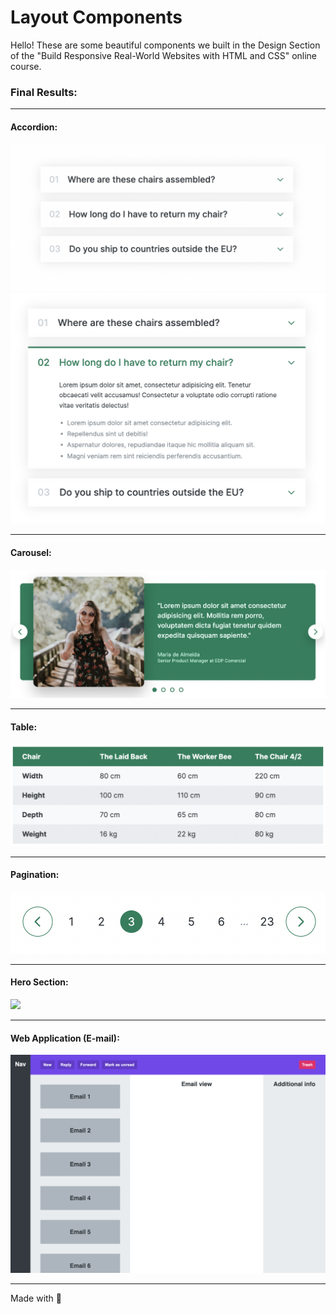 <h1> Layout Components </h1>

<p> Hello! These are some beautiful components we built in the Design Section of the "Build Responsive Real-World Websites with HTML and CSS" online course. </p>

<h3> Final Results: </h3> <hr/>

<h4> Accordion: </h4>
<img src="img/accordion-closed.jpg" />
<img src="img/accordion-opened.jpg" /> <hr />

<h4> Carousel: </h4>
<img src="img/carousel.jpg" /> <hr />

<h4> Table: </h4>
<img src="img/table.jpg" /> <hr />

<h4> Pagination: </h4>
<img src="img/pagination.jpg" /> <hr />

<h4> Hero Section: </h4>
<img src="img/hero-section.jpg" /> <hr />

<h4> Web Application (E-mail): </h4>
<img src="img/web-application.jpg" /> <hr />

<p> Made with 💖 </p>
